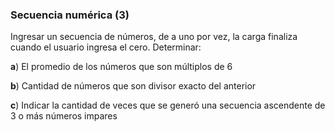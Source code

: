 ### Secuencia numérica (3)
Ingresar un secuencia de números, de a uno por vez, la carga finaliza cuando el usuario ingresa el cero. Determinar:

**a**) El promedio de los números que son múltiplos de 6

**b**) Cantidad de números que son divisor exacto del anterior

**c**) Indicar la cantidad de veces que se generó una secuencia ascendente de 3 o más números impares